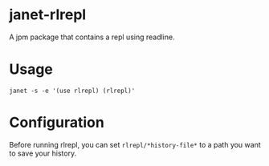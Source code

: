 # janet-rlrepl

A jpm package that contains a repl using readline.

# Usage

```
janet -s -e '(use rlrepl) (rlrepl)'
```

# Configuration

Before running rlrepl, you can set ```rlrepl/*history-file*``` to a path
you want to save your history.

